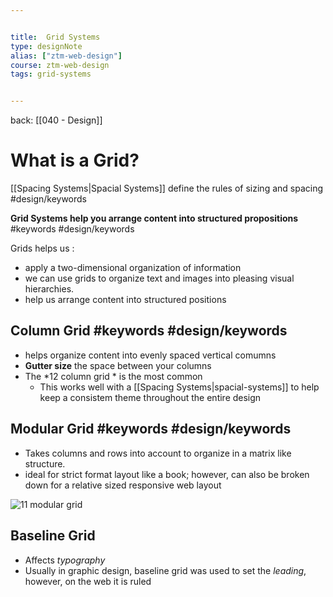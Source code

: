 ```yaml
---


title:  Grid Systems
type: designNote
alias: ["ztm-web-design"]
course: ztm-web-design
tags: grid-systems


---
```

back: [[040 - Design]]



# What is a Grid?

[[Spacing Systems|Spacial Systems]] define the rules of sizing and spacing #design/keywords 

**Grid Systems help you arrange content into structured propositions** #keywords #design/keywords


Grids helps us :
- apply a two-dimensional organization of information
- we can use grids to organize text and images into pleasing visual hierarchies.
- help us arrange content into structured positions

## Column Grid #keywords #design/keywords 

- helps organize content into evenly spaced vertical comumns
- **Gutter size** the space between your columns
- The *12 column grid * is the most common
	- This works well with a [[Spacing Systems|spacial-systems]] to help keep a consistem theme throughout the entire design


## Modular Grid #keywords #design/keywords 

- Takes columns and rows into account to organize in a matrix like structure.
- ideal for strict format layout like a book; however, can also be broken down for a relative sized responsive web layout

![11 modular grid](https://images.ctfassets.net/7jw9uvgmirvi/2DyM6NqHuNxSugektqfAch/a6d12202806caa6a3421950103b20de0/11_modular_grid.png)


## Baseline Grid

- Affects *typography*
- Usually in graphic design, baseline grid was used to set the *leading*, however, on the web it is ruled